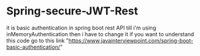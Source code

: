 # Spring-secure-JWT-Rest
it is basic authentication in spring boot rest API
till i'm using inMemoryAuthentication then i have to change it
if you want to understand this code go to this link "https://www.javainterviewpoint.com/spring-boot-basic-authentication/"
